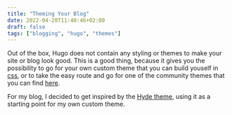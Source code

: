 ```yaml
---
title: "Theming Your Blog"
date: 2022-04-20T11:40:46+02:00
draft: false
tags: ["blogging", "hugo", "themes"]
---
```

Out of the box, Hugo does not contain any styling or themes to make your site or blog look good. This is a good thing, because it gives you the possibility to go for your own custom theme that you can build youself in [css](https://en.wikipedia.org/wiki/CSS), or to take the easy route and go for one of the community themes that you can find [here](https://themes.gohugo.io).

For my blog, I decided to get inspired by the [Hyde theme](https://themes.gohugo.io/themes/hyde/), using it as a starting point for my own custom theme.
